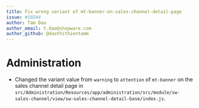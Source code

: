 ```yaml
---
title: Fix wrong variant of mt-banner-on-sales-channel-detail-page
issue: #10244
author: Tam Dao
author_email: t.dao@shopware.com
author_github: @daothithientamm
---
```

# Administration
* Changed the variant value from `warning` to `attention` of `mt-banner` on the sales channel detail page in `src/Administration/Resources/app/administration/src/module/sw-sales-channel/view/sw-sales-channel-detail-base/index.js`.
